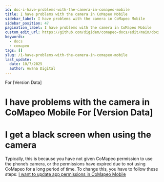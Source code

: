 ```yaml
---
id: doc-i-have-problems-with-the-camera-in-comapeo-mobile
title: I have problems with the camera in CoMapeo Mobile
sidebar_label: I have problems with the camera in CoMapeo Mobile
sidebar_position: 47
pagination_label: I have problems with the camera in CoMapeo Mobile
custom_edit_url: https://github.com/digidem/comapeo-docs/edit/main/docs/troubleshooting/i-have-problems-with-the-camera-in-comapeo-mobile.md
keywords:
  - docs
  - comapeo
tags: []
slug: /i-have-problems-with-the-camera-in-comapeo-mobile
last_update:
  date: 10/7/2025
  author: Awana Digital
---
```


For [Version Data]


# I have problems with the camera in CoMapeo Mobile For [Version Data]


# **I get a black screen when using the camera**


Typically, this is because you have not given CoMapeo permission to use the phone’s camera, or the permissions have expired due to not using CoMapeo for a long period of time. To change this, you have to follow these steps: [I want to update app permissions in CoMapeo Mobile](?tab=t.k5b79g3pee4u)


# 

